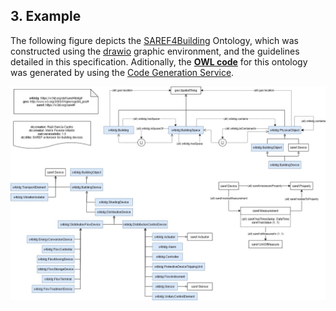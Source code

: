 ## 3. Example

The following figure depicts the <a href="https://ontoology.linkeddata.es/publish/saref4bldg/index-en.html#https://w3id.org/def/saref4bldg#PhysicalObject">SAREF4Building</a> Ontology, which was constructed using the <a href="https://www.draw.io/">drawio</a> graphic environment, and the guidelines detailed in this specification. Aditionally, the <a href="resources/s4bldg.ttl"><b>OWL code</b></a> for this ontology was generated by using the <a href="">Code Generation Service</a>.

![Ontology Example](images/saref4building.jpg "Ontology Example")